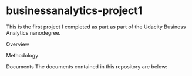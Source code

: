 # businessanalytics-project1
This is the first project I completed as part as part of the Udacity Business Analytics nanodegree.

Overview


Methodology


Documents
The documents contained in this repository are below:

